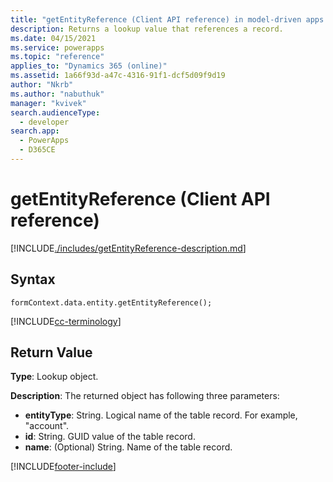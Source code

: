 ```yaml
---
title: "getEntityReference (Client API reference) in model-driven apps| MicrosoftDocs"
description: Returns a lookup value that references a record.
ms.date: 04/15/2021
ms.service: powerapps
ms.topic: "reference"
applies_to: "Dynamics 365 (online)"
ms.assetid: 1a66f93d-a47c-4316-91f1-dcf5d09f9d19
author: "Nkrb"
ms.author: "nabuthuk"
manager: "kvivek"
search.audienceType: 
  - developer
search.app: 
  - PowerApps
  - D365CE
---
```

# getEntityReference (Client API reference)

[!INCLUDE[./includes/getEntityReference-description.md](./includes/getEntityReference-description.md)]

## Syntax

`formContext.data.entity.getEntityReference();`

[!INCLUDE[cc-terminology](../../../../data-platform/includes/cc-terminology.md)]

## Return Value

**Type**: Lookup object.

**Description**: The returned object has following three parameters:

- **entityType**: String. Logical name of the table record. For example, "account".
- **id**: String. GUID value of the table record.
- **name**: (Optional) String. Name of the table record. 





[!INCLUDE[footer-include](../../../../../includes/footer-banner.md)]